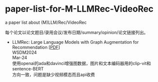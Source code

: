 # paper-list-for-M-LLMRec-VideoRec
a paper list about (M)LLM/Rec/VideoRec

每个论文以论文题目/录用会议/发布日期/summary/opinion/论文链接列出。

- LLMRec: Large Language Models with Graph Augmentation for Recommendation [[PDF](https://dl.acm.org/doi/pdf/10.1145/3616855.3635853)]  
  WSDM2024  
  Mar-24  
  使用openai的ada和davinci增强图数据，图片和文本编码器用的clip-vit和sentence-BERT  
  方向一致，问题是缺少视频模态而且api收费  
